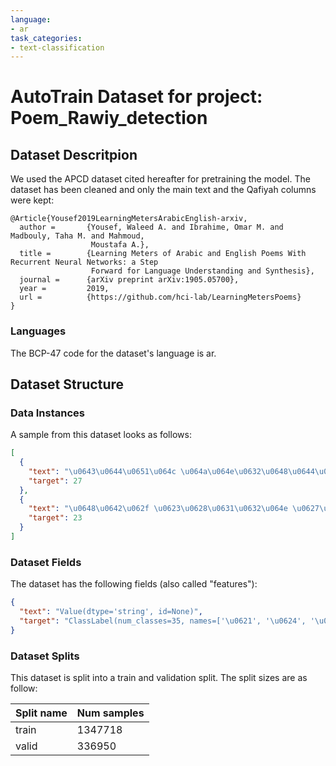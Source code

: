 ```yaml
---
language:
- ar
task_categories:
- text-classification
---
```

# AutoTrain Dataset for project: Poem_Rawiy_detection

## Dataset Descritpion

We used the APCD dataset cited hereafter for pretraining the model. The dataset has been cleaned and only the main text and the Qafiyah columns were kept:
```
@Article{Yousef2019LearningMetersArabicEnglish-arxiv,
  author =       {Yousef, Waleed A. and Ibrahime, Omar M. and Madbouly, Taha M. and Mahmoud,
                  Moustafa A.},
  title =        {Learning Meters of Arabic and English Poems With Recurrent Neural Networks: a Step
                  Forward for Language Understanding and Synthesis},
  journal =      {arXiv preprint arXiv:1905.05700},
  year =         2019,
  url =          {https://github.com/hci-lab/LearningMetersPoems}
}
```

### Languages

The BCP-47 code for the dataset's language is ar.

## Dataset Structure

### Data Instances

A sample from this dataset looks as follows:

```json
[
  {
    "text": "\u0643\u0644\u0651\u064c \u064a\u064e\u0632\u0648\u0644\u064f \u0633\u064e\u0631\u064a\u0639\u0627\u064b \u0644\u0627 \u062b\u064e\u0628\u0627\u062a\u064e \u0644\u0647\u064f    \u0641\u0643\u064f\u0646 \u0644\u0650\u0648\u064e\u0642\u062a\u0643\u064e \u064a\u0627 \u0645\u0650\u0633\u0643\u064a\u0646\u064f \u0645\u064f\u063a\u062a\u064e\u0646\u0650\u0645\u0627",
    "target": 27
  },
  {
    "text": "\u0648\u0642\u062f \u0623\u0628\u0631\u0632\u064e \u0627\u0644\u0631\u0651\u064f\u0645\u0651\u064e\u0627\u0646\u064f \u0644\u0644\u0637\u0631\u0641\u0650 \u063a\u064f\u0635\u0652\u0646\u064e\u0647\u064f    \u0646\u0647\u0648\u062f\u0627\u064b \u062a\u064f\u0635\u0627\u0646\u064f \u0627\u0644\u0644\u0645\u0633\u064e \u0639\u0646 \u0643\u0641\u0651\u0650 \u0623\u062d\u0645\u0642\u0650",
    "target": 23
  }
]
```

### Dataset Fields

The dataset has the following fields (also called "features"):

```json
{
  "text": "Value(dtype='string', id=None)",
  "target": "ClassLabel(num_classes=35, names=['\u0621', '\u0624', '\u0627', '\u0628', '\u062a', '\u062b', '\u062c', '\u062d', '\u062e', '\u062f', '\u0630', '\u0631', '\u0632', '\u0633', '\u0634', '\u0635', '\u0636', '\u0637', '\u0637\u0646', '\u0638', '\u0639', '\u063a', '\u0641', '\u0642', '\u0643', '\u0644', '\u0644\u0627', '\u0645', '\u0646', '\u0647', '\u0647\u0640', '\u0647\u0646', '\u0648', '\u0649', '\u064a'], id=None)"
}
```

### Dataset Splits

This dataset is split into a train and validation split. The split sizes are as follow:

| Split name   | Num samples         |
| ------------ | ------------------- |
| train        | 1347718 |
| valid        | 336950 |

